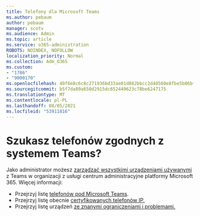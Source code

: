 ```yaml
---
title: Telefony dla Microsoft Teams
ms.author: pebaum
author: pebaum
manager: scotv
ms.audience: Admin
ms.topic: article
ms.service: o365-administration
ROBOTS: NOINDEX, NOFOLLOW
localization_priority: Normal
ms.collection: Adm_O365
ms.custom:
- "1786"
- "9000170"
ms.openlocfilehash: 40f6e8c6c8c271936bd33ae01d882bbcc2d40560e8fbe5b06bf9d12788f116d4
ms.sourcegitcommit: b5f7da89a650d2915dc652449623c78be6247175
ms.translationtype: MT
ms.contentlocale: pl-PL
ms.lasthandoff: 08/05/2021
ms.locfileid: "53911816"
---
```

# <a name="are-you-looking-for-phones-that-are-compatible-with-teams"></a>Szukasz telefonów zgodnych z systemem Teams?

Jako administrator możesz [zarządzać wszystkimi urządzeniami używanymi](https://docs.microsoft.com/microsoftteams/device-management) z Teams w organizacji z usługi centrum administracyjne platformy Microsoft 365. Więcej informacji: 

- Przejrzyj listę [telefonów pod Microsoft Teams](https://docs.microsoft.com/microsoftteams/phones-for-teams). 
- Przejrzyj listę obecnie [certyfikowanych telefonów IP.](https://docs.microsoft.com/microsoftteams/teams-ip-phones#currently-certified-ip-phones) 
- Przejrzyj listę urządzeń [ze znanymi ograniczeniami i problemami.](https://support.office.com/article/control-calls-using-a-headset-in-teams-65d6e104-444d-4013-b8c2-f11317dd69a8) 
